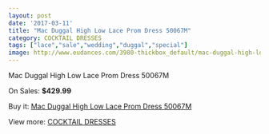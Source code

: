 ```yaml
---
layout: post
date: '2017-03-11'
title: "Mac Duggal High Low Lace Prom Dress 50067M"
category: COCKTAIL DRESSES
tags: ["lace","sale","wedding","duggal","special"]
image: http://www.eudances.com/3980-thickbox_default/mac-duggal-high-low-lace-prom-dress-50067m.jpg
---
```

Mac Duggal High Low Lace Prom Dress 50067M

On Sales: **$429.99**
<a href="https://www.eudances.com/en/cocktail-dresses/1329-mac-duggal-high-low-lace-prom-dress-50067m.html"><amp-img layout="responsive" width="600" height="600" src="//www.eudances.com/3980-thickbox_default/mac-duggal-high-low-lace-prom-dress-50067m.jpg" alt="Mac Duggal High Low Lace Prom Dress 50067M 0" /></a>
<a href="https://www.eudances.com/en/cocktail-dresses/1329-mac-duggal-high-low-lace-prom-dress-50067m.html"><amp-img layout="responsive" width="600" height="600" src="//www.eudances.com/3981-thickbox_default/mac-duggal-high-low-lace-prom-dress-50067m.jpg" alt="Mac Duggal High Low Lace Prom Dress 50067M 1" /></a>
<a href="https://www.eudances.com/en/cocktail-dresses/1329-mac-duggal-high-low-lace-prom-dress-50067m.html"><amp-img layout="responsive" width="600" height="600" src="//www.eudances.com/3982-thickbox_default/mac-duggal-high-low-lace-prom-dress-50067m.jpg" alt="Mac Duggal High Low Lace Prom Dress 50067M 2" /></a>

Buy it: [Mac Duggal High Low Lace Prom Dress 50067M](https://www.eudances.com/en/cocktail-dresses/1329-mac-duggal-high-low-lace-prom-dress-50067m.html "Mac Duggal High Low Lace Prom Dress 50067M")

View more: [COCKTAIL DRESSES](https://www.eudances.com/en/14-cocktail-dresses "COCKTAIL DRESSES")